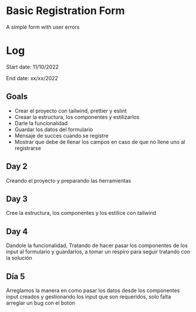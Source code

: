 # Basic Registration Form
A simple form with user errors

# Log
Start date: 11/10/2022

End date: xx/xx/2022

## Goals
<ul>
  <li>Crear el proyecto con tailwind, prettier y eslint</li>
  <li>Creaar la estructura, los componentes y estilizarlos</li>
  <li>Darle la funcionalidad</li>
  <li>Guardar los datos del formulario</li>
  <li>Mensaje de succes cuando se registre</li>
  <li>Mostrar que debe de llenar los campos en caso de que no llene uno al registrarse</li>
</ul>

## Day 2
Creando el proyecto y preparando las herramientas

## Day 3
Cree la estructura, los componentes y los estilice con tailwind

## Day 4
Dandole la funcionalidad, Tratando de hacer pasar los componentes de los input al formulario y guardarlos, a tomar un respiro para seguir tratando con la solución

## Día 5
Arreglamos la manera en como pasar los datos desde los componentes input creados y gestionando los input que son requeridos, solo falta arreglar un bug con el boton